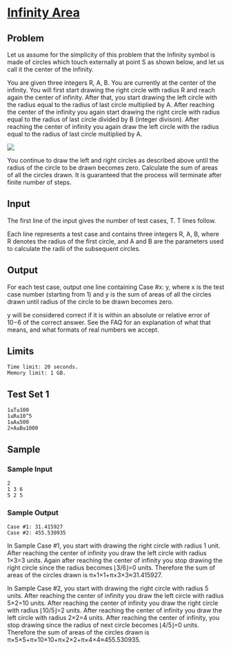# [Infinity Area](https://codingcompetitions.withgoogle.com/kickstart/round/00000000008caa74/0000000000acf079)

## Problem
Let us assume for the simplicity of this problem that the Infinity symbol is made of circles which touch externally at point S as shown below, and let us call it the center of the infinity.

You are given three integers R, A, B. You are currently at the center of the infinity. You will first start drawing the right circle with radius R and reach again the center of infinity. After that, you start drawing the left circle with the radius equal to the radius of last circle multiplied by A. After reaching the center of the infinity you again start drawing the right circle with radius equal to the radius of last circle divided by B (integer divison). After reaching the center of infinity you again draw the left circle with the radius equal to the radius of last circle multiplied by A.

![](https://codejam.googleapis.com/dashboard/get_file/AQj_6U3OvHptzgBaukWgLraPcrhzwPcWXUUlLPtdiXEVHTYeQsc6DXlrP0TaVDBX3OP9VyZVOmVZVP30t65K/InfinityAreaImage.png)

You continue to draw the left and right circles as described above until the radius of the circle to be drawn becomes zero. Calculate the sum of areas of all the circles drawn. It is guaranteed that the process will terminate after finite number of steps.

## Input
The first line of the input gives the number of test cases, T. T lines follow.

Each line represents a test case and contains three integers R, A, B, where R denotes the radius of the first circle, and A and B are the parameters used to calculate the radii of the subsequent circles.

## Output
For each test case, output one line containing Case #x: y, where x is the test case number (starting from 1) and y is the sum of areas of all the circles drawn until radius of the circle to be drawn becomes zero.

y will be considered correct if it is within an absolute or relative error of 10−6 of the correct answer. See the FAQ for an explanation of what that means, and what formats of real numbers we accept.

## Limits
```
Time limit: 20 seconds.
Memory limit: 1 GB.
```
## Test Set 1
```
1≤T≤100
1≤R≤10^5
1≤A≤500
2×A≤B≤1000
```
## Sample
### Sample Input
```
2
1 3 6
5 2 5
```
### Sample Output
```
Case #1: 31.415927
Case #2: 455.530935
```
In Sample Case #1, you start with drawing the right circle with radius 1 unit. After reaching the center of infinity you draw the left circle with radius 1×3=3 units. Again after reaching the center of infinity you stop drawing the right circle since the radius becomes ⌊3/6⌋=0 units. Therefore the sum of areas of the circles drawn is π×1×1+π×3×3≈31.415927.

In Sample Case #2, you start with drawing the right circle with radius 5 units. After reaching the center of infinity you draw the left circle with radius 5×2=10 units. After reaching the center of infinity you draw the right circle with radius ⌊10/5⌋=2 units. After reaching the center of infinity you draw the left circle with radius 2×2=4 units. After reaching the center of infinity, you stop drawing since the radius of next circle becomes ⌊4/5⌋=0 units. Therefore the sum of areas of the circles drawn is π×5×5+π×10×10+π×2×2+π×4×4≈455.530935.

